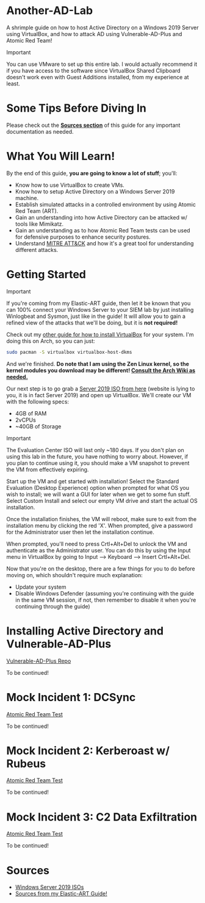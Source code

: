 # Another-AD-Lab
A shrimple guide on how to host Active Directory on a Windows 2019 Server using VirtualBox, and how to attack AD using Vulnerable-AD-Plus and Atomic Red Team!

> [!IMPORTANT]
> You can use VMware to set up this entire lab. I would actually recommend it if you have access to the software since VirtualBox Shared Clipboard doesn't work even with Guest Additions installed, from my experience at least. 

# Some Tips Before Diving In
Please check out the <strong>[Sources section](#sources)</strong> of this guide for any important documentation as needed. 

# What You Will Learn!
By the end of this guide, <strong>you are going to know a lot of stuff</strong>; you'll:
- Know how to use VirtualBox to create VMs.
- Know how to setup Active Directory on a Windows Server 2019 machine.
- Establish simulated attacks in a controlled environment by using Atomic Red Team (ART).
- Gain an understanding into how Active Directory can be attacked w/ tools like Mimikatz.
- Gain an understanding as to how Atomic Red Team tests can be used for defensive purposes to enhance security postures.
- Understand [MITRE ATT&CK](https://attack.mitre.org/) and how it's a great tool for understanding different attacks. 

# Getting Started
> [!IMPORTANT]
> If you're coming from my Elastic-ART guide, then let it be known that you can 100% connect your Windows Server to your SIEM lab by just installing Winlogbeat and Sysmon, just like in the guide! It will allow you to gain a refined view of the attacks that we'll be doing, but it is **not required!**

Check out my [other guide for how to install VirtualBox](https://github.com/nubbsterr/Elastic-ART/blob/main/README.md#virtualbox-installation) for your system. I'm doing this on Arch, so you can just:

```bash
sudo pacman -S virtualbox virtualbox-host-dkms
```

And we're finished. **Do note that I am using the Zen Linux kernel, so the kernel modules you download may be different! [Consult the Arch Wiki as needed.](https://wiki.archlinux.org/title/VirtualBox)**

Our next step is to go grab a [Server 2019 ISO from here](https://www.microsoft.com/en-us/evalcenter/download-windows-server-2022) (website is lying to you, it is in fact Server 2019) and open up VirtualBox. We'll create our VM with the following specs:

- 4GB of RAM
- 2vCPUs
- ~40GB of Storage

> [!IMPORTANT]
> The Evaluation Center ISO will last only ~180 days. If you don't plan on using this lab in the future, you have nothing to worry about. However, if you plan to continue using it, you should make a VM snapshot to prevent the VM from effectively expiring.

Start up the VM and get started with installation! Select the Standard Evaluation (Desktop Experience) option when prompted for what OS you wish to install; we will want a GUI for later when we get to some fun stuff. Select Custom Install and select our empty VM drive and start the actual OS installation. 

Once the installation finishes, the VM will reboot, make sure to exit from the installation menu by clicking the red 'X'. When prompted, give a password for the Administrator user then let the installation continue.

When prompted, you'll need to press Crtl+Alt+Del to unlock the VM and authenticate as the Administrator user. You can do this by using the Input menu in VirtualBox by going to Input --> Keyboard --> Insert Crtl+Alt+Del.

Now that you're on the desktop, there are a few things for you to do before moving on, which shouldn't require much explanation:

- Update your system
- Disable Windows Defender (assuming you're continuing with the guide in the same VM session, if not, then remember to disable it when you're continuing through the guide)

# Installing Active Directory and Vulnerable-AD-Plus
[Vulnerable-AD-Plus Repo](https://github.com/WaterExecution/vulnerable-AD-plus)

To be continued!

# Mock Incident 1: DCSync
[Atomic Red Team Test](https://github.com/redcanaryco/atomic-red-team/blob/master/atomics/T1003.006/T1003.006.md#atomic-test-1---dcsync-active-directory)

To be continued!

# Mock Incident 2: Kerberoast w/ Rubeus
[Atomic Red Team Test](https://github.com/redcanaryco/atomic-red-team/blob/master/atomics/T1558.003/T1558.003.md#atomic-test-2---rubeus-kerberoast)

To be continued!

# Mock Incident 3: C2 Data Exfiltration 
[Atomic Red Team Test](https://github.com/redcanaryco/atomic-red-team/blob/master/atomics/T1041/T1041.md#atomic-test-1---c2-data-exfiltration)

To be continued!

# Sources
- [Windows Server 2019 ISOs](https://www.microsoft.com/en-us/evalcenter/download-windows-server-2022)
- [Sources from my Elastic-ART Guide!](https://github.com/nubbsterr/Elastic-ART?tab=readme-ov-file#sources)
